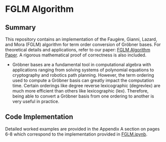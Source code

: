 # FGLM Algorithm

## Summary

This repository contains an implementation of the Faugère, Gianni, Lazard, and Mora (FGLM) algorithm for term order conversion of Gröbner bases. For theoretical details and applications, refer to our paper: [FGLM Algorithm Paper](FGLM%20Algorithm.pdf). A rigorous mathematical proof of correctness is also included. 

- Gröbner bases are a fundamental tool in computational algebra with applications ranging from solving systems of polynomial equations to cryptography and robotics path planning. However, the term ordering used to compute a Gröbner basis can greatly impact the computation time. Certain orderings like degree reverse lexicographic (degrevlex) are much more efficient than others like lexicographic (lex). Therefore, being able to convert a Gröbner basis from one ordering to another is very useful in practice.

## Code Implementation

Detailed worked examples are provided in the Appendix A section on pages 6-8 which correspond to the implementation provided in [FGLM.ipynb](FGLM.ipynb).  
